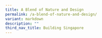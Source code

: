```yaml
---
title: A Blend of Nature and Design
permalink: /a-blend-of-nature-and-design/
variant: markdown
description: ""
third_nav_title: Building Singapore
---
```


